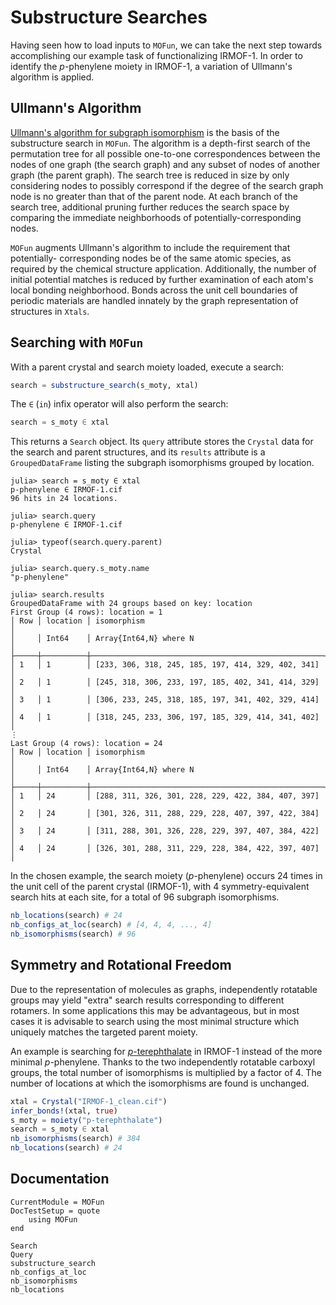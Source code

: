 # Substructure Searches

Having seen how to load inputs to `MOFun`, we can take the next step towards
accomplishing our example task of functionalizing IRMOF-1. In order to identify
the *p*-phenylene moiety in IRMOF-1, a variation of Ullmann's algorithm is applied.

## Ullmann's Algorithm

[Ullmann's algorithm for subgraph isomorphism](https://doi.org/10.1145/321921.321925)
is the basis of the substructure search in `MOFun`. The algorithm is a depth-first
search of the permutation tree for all possible one-to-one correspondences between the
nodes of one graph (the search graph) and any subset of nodes of another graph (the
parent graph). The search tree is reduced in size by only considering nodes to possibly
correspond if the degree of the search graph node is no greater than that of the parent
node. At each branch of the search tree, additional pruning further reduces the search
space by comparing the immediate neighborhoods of potentially-corresponding nodes.

`MOFun` augments Ullmann's algorithm to include the requirement that potentially-
corresponding nodes be of the same atomic species, as required by the chemical
structure application. Additionally, the number of initial potential matches is
reduced by further examination of each atom's local bonding neighborhood.  Bonds
across the unit cell boundaries of periodic materials are handled innately by
the graph representation of structures in `Xtals`.

## Searching with `MOFun`

With a parent crystal and search moiety loaded, execute a search:

```julia
search = substructure_search(s_moty, xtal)
```

The `∈` (`in`) infix operator will also perform the search:

```julia
search = s_moty ∈ xtal
```

This returns a `Search` object.  Its `query` attribute stores the `Crystal` data
for the search and parent structures, and its `results` attribute is a
`GroupedDataFrame` listing the subgraph isomorphisms grouped by location.

```
julia> search = s_moty ∈ xtal
p-phenylene ∈ IRMOF-1.cif
96 hits in 24 locations.

julia> search.query
p-phenylene ∈ IRMOF-1.cif

julia> typeof(search.query.parent)
Crystal

julia> search.query.s_moty.name
"p-phenylene"

julia> search.results
GroupedDataFrame with 24 groups based on key: location
First Group (4 rows): location = 1
│ Row │ location │ isomorphism                                        │
│     │ Int64    │ Array{Int64,N} where N                             │
├─────┼──────────┼────────────────────────────────────────────────────┤
│ 1   │ 1        │ [233, 306, 318, 245, 185, 197, 414, 329, 402, 341] │
│ 2   │ 1        │ [245, 318, 306, 233, 197, 185, 402, 341, 414, 329] │
│ 3   │ 1        │ [306, 233, 245, 318, 185, 197, 341, 402, 329, 414] │
│ 4   │ 1        │ [318, 245, 233, 306, 197, 185, 329, 414, 341, 402] │
⋮
Last Group (4 rows): location = 24
│ Row │ location │ isomorphism                                        │
│     │ Int64    │ Array{Int64,N} where N                             │
├─────┼──────────┼────────────────────────────────────────────────────┤
│ 1   │ 24       │ [288, 311, 326, 301, 228, 229, 422, 384, 407, 397] │
│ 2   │ 24       │ [301, 326, 311, 288, 229, 228, 407, 397, 422, 384] │
│ 3   │ 24       │ [311, 288, 301, 326, 228, 229, 397, 407, 384, 422] │
│ 4   │ 24       │ [326, 301, 288, 311, 229, 228, 384, 422, 397, 407] │
```

In the chosen example, the search moiety (*p*-phenylene) occurs 24 times in the
unit cell of the parent crystal (IRMOF-1), with 4 symmetry-equivalent search
hits at each site, for a total of 96 subgraph isomorphisms.

```julia
nb_locations(search) # 24
nb_configs_at_loc(search) # [4, 4, 4, ..., 4]
nb_isomorphisms(search) # 96
```

## Symmetry and Rotational Freedom

Due to the representation of molecules as graphs, independently rotatable groups
may yield "extra" search results corresponding to different rotamers.  In some
applications this may be advantageous, but in most cases it is advisable to search
using the most minimal structure which uniquely matches the targeted parent moiety.

An example is searching for [*p*-terephthalate](../../../assets/p-terephthalate.xyz)
in IRMOF-1 instead of the more minimal *p*-phenylene.  Thanks to the two
independently rotatable carboxyl groups, the total number of isomorphisms is
multiplied by a factor of 4.  The number of locations at which the isomorphisms
are found is unchanged.

```julia
xtal = Crystal("IRMOF-1_clean.cif")
infer_bonds!(xtal, true)
s_moty = moiety("p-terephthalate")
search = s_moty ∈ xtal
nb_isomorphisms(search) # 384
nb_locations(search) # 24
```

## Documentation

```@meta
CurrentModule = MOFun
DocTestSetup = quote
    using MOFun
end
```

```@docs
Search
Query
substructure_search
nb_configs_at_loc
nb_isomorphisms
nb_locations
```
